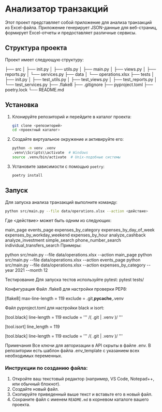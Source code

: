 # Анализатор транзакций

Этот проект представляет собой приложение для анализа транзакций из Excel-файла. Приложение генерирует JSON-данные для веб-страниц, формирует Excel-отчеты и предоставляет различные сервисы.

## Структура проекта

Проект имеет следующую структуру:

├── src
│ ├── init.py
│ ├── utils.py
│ ├── main.py
│ ├── views.py
│ ├── reports.py
│ └── services.py
├── data
│ └── operations.xlsx
├── tests
│ ├── init.py
│ ├── test_utils.py
│ ├── test_views.py
│ ├── test_reports.py
│ └── test_services.py
├── .flake8
├── .gitignore
├── pyproject.toml
├── poetry.lock
└── README.md


## Установка

1. Клонируйте репозиторий и перейдите в каталог проекта:
    ```sh
    git clone <репозиторий>
    cd <проектный каталог>
    ```

2. Создайте виртуальное окружение и активируйте его:
    ```sh
    python -m venv .venv
    .venv\\Scripts\\activate  # Windows
    source .venv/bin/activate  # Unix-подобные системы
    ```

3. Установите зависимости с помощью `poetry`:
    ```sh
    poetry install
    ```

## Запуск

Для запуска анализа транзакций выполните команду:

```sh
python src/main.py --file data/operations.xlsx --action <действие>
```

Где <действие> может быть одним из следующих:

main_page
events_page
expenses_by_category
expenses_by_day_of_week
expenses_by_workday_weekend
expenses_by_hour
analyze_cashback
analyze_investment
simple_search
phone_number_search
individual_transfers_search
Примеры:

python src/main.py --file data/operations.xlsx --action main_page
python src/main.py --file data/operations.xlsx --action events_page
python src/main.py --file data/operations.xlsx --action expenses_by_category --year 2021 --month 12

Тестирование
Для запуска тестов используйте pytest:
pytest tests/

Конфигурация
Файл .flake8 для настройки проверки PEP8:

[flake8]
max-line-length = 119
exclude = .git,__pycache__,.venv

Файл pyproject.toml для настройки black и isort:

[tool.black]
line-length = 119
exclude = '''
/(
    \.git
  | \.venv
)/
'''

[tool.isort]
line_length = 119

[tool.black]
line-length = 119
exclude = '''
/(
    \.git
  | \.venv
)/
'''

Примечания
Все ключи для авторизации в API скрыты в файле .env.
В репозитории есть шаблон файла .env_template с указанием всех необходимых переменных.


### Инструкции по созданию файла:

1. Откройте ваш текстовый редактор (например, VS Code, Notepad++, или обычный блокнот).
2. Создайте новый файл.
3. Скопируйте приведенный выше текст и вставьте его в новый файл.
4. Сохраните файл с именем `README.md` в корневом каталоге вашего проекта.



